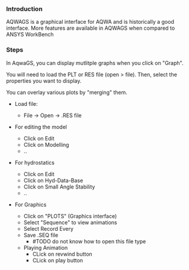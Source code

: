 ### Introduction

AQWAGS is a graphical interface for AQWA and is historically a good interface.
More features are available in AQWAGS when compared to ANSYS WorkBench

### Steps

In AqwaGS, you can display mutlitple graphs when you click on "Graph".

You will need to load the PLT or RES file (open > file). Then, select the properties you want to display.

You can overlay various plots by "merging" them.

- Load file:
  - File -> Open -> .RES file

- For editing the model
  - Click on Edit
  - Click on Modelling
  - ..

- For hydrostatics
  - Click on Edit
  - Click on Hyd-Data-Base
  - Click on Small Angle Stability
  - ..

- For Graphics
  - Click on "PLOTS" (Graphics interface)
  - Select "Sequence" to view animations
  - Select Record Every
  - Save .SEQ file
    - #TODO do not know how to open this file type
  - Playing Animation
    - CLick on revwind button
    - CLick on play button
